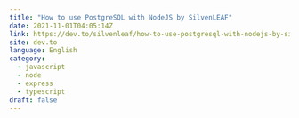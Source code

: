 ```yaml
---
title: "How to use PostgreSQL with NodeJS by SilvenLEAF"
date: 2021-11-01T04:05:14Z
link: https://dev.to/silvenleaf/how-to-use-postgresql-with-nodejs-by-silvenleaf-1aef?utm_medium=RSS&utm_source=news.12bit.vn
site: dev.to
language: English
category:
  - javascript
  - node
  - express
  - typescript
draft: false
---
```

